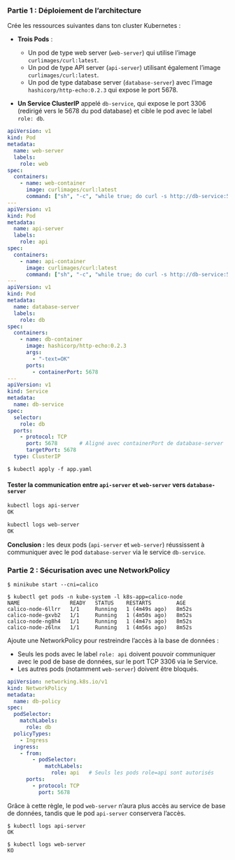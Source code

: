 ### Partie 1 : Déploiement de l’architecture

Crée les ressources suivantes dans ton cluster Kubernetes :

- **Trois Pods** :
    - Un pod de type web server (`web-server`) qui utilise l’image `curlimages/curl:latest`.
    - Un pod de type API server (`api-server`) utilisant également l’image `curlimages/curl:latest`.
    - Un pod de type database server (`database-server`) avec l’image `hashicorp/http-echo:0.2.3` qui expose le port 5678.

- **Un Service ClusterIP** appelé `db-service`, qui expose le port 3306 (redirigé vers le 5678 du pod database) et cible le pod avec le label `role: db`.

```yaml
apiVersion: v1
kind: Pod
metadata:
  name: web-server
  labels:
    role: web
spec:
  containers:
    - name: web-container
      image: curlimages/curl:latest
      command: ["sh", "-c", "while true; do curl -s http://db-service:5678/ && echo OK || echo KO; sleep 5; done"]
---
apiVersion: v1
kind: Pod
metadata:
  name: api-server
  labels:
    role: api
spec:
  containers:
    - name: api-container
      image: curlimages/curl:latest
      command: ["sh", "-c", "while true; do curl -s http://db-service:5678/ && echo OK || echo KO; sleep 5; done"]
---
apiVersion: v1
kind: Pod
metadata:
  name: database-server
  labels:
    role: db
spec:
  containers:
    - name: db-container
      image: hashicorp/http-echo:0.2.3
      args:
        - "-text=OK"
      ports:
        - containerPort: 5678
---
apiVersion: v1
kind: Service
metadata:
  name: db-service
spec:
  selector:
    role: db
  ports:
    - protocol: TCP
      port: 5678       # Aligné avec containerPort de database-server
      targetPort: 5678
  type: ClusterIP
```

```
$ kubectl apply -f app.yaml
```

#### Tester la communication entre `api-server` et `web-server` vers `database-server`

```bash
kubectl logs api-server
OK
```
```bash
kubectl logs web-server
OK
```

**Conclusion :** les deux pods (`api-server` et `web-server`) réussissent à communiquer avec le pod `database-server` via le service `db-service`.

### Partie 2 : Sécurisation avec une NetworkPolicy

``` 
$ minikube start --cni=calico

$ kubectl get pods -n kube-system -l k8s-app=calico-node
NAME                READY   STATUS    RESTARTS        AGE
calico-node-6llrr   1/1     Running   1 (4m49s ago)   8m52s
calico-node-gxvb2   1/1     Running   1 (4m50s ago)   8m52s
calico-node-ng8h4   1/1     Running   1 (4m47s ago)   8m52s
calico-node-z6lnx   1/1     Running   1 (4m56s ago)   8m52s
```

Ajoute une NetworkPolicy pour restreindre l’accès à la base de données :

- Seuls les pods avec le label `role: api` doivent pouvoir communiquer avec le pod de base de données, sur le port TCP 3306 via le Service.
- Les autres pods (notamment `web-server`) doivent être bloqués.

```yaml
apiVersion: networking.k8s.io/v1
kind: NetworkPolicy
metadata:
  name: db-policy
spec:
  podSelector:
    matchLabels:
      role: db
  policyTypes:
    - Ingress
  ingress:
    - from:
        - podSelector:
            matchLabels:
              role: api   # Seuls les pods role=api sont autorisés
      ports:
        - protocol: TCP
          port: 5678

```

Grâce à cette règle, le pod `web-server` n’aura plus accès au service de base de données, tandis que le pod `api-server` conservera l’accès.

```
$ kubectl logs api-server
OK
```
```
$ kubectl logs web-server
KO
```






